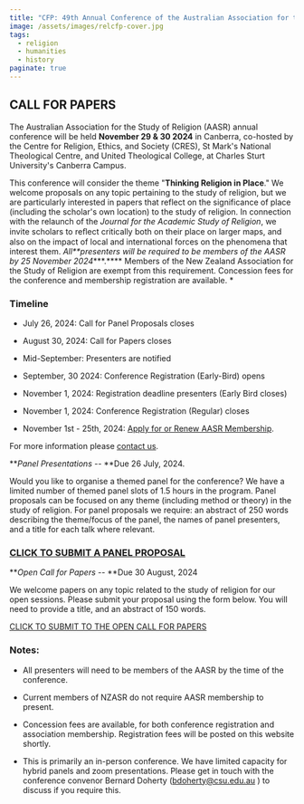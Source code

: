 ```yaml
---
title: "CFP: 49th Annual Conference of the Australian Association for the Study of Religion: Thinking Religion in Place"
image: /assets/images/relcfp-cover.jpg
tags:
  - religion
  - humanities
  - history
paginate: true   
---
```

## **CALL FOR PAPERS**

The Australian Association for the Study of Religion (AASR) annual conference will be held **November 29 & 30 2024** in Canberra, co-hosted by the Centre for Religion, Ethics, and Society (CRES), St Mark's National Theological Centre, and United Theological College, at Charles Sturt University's Canberra Campus.

This conference will consider the theme "**Thinking Religion in Place**." We welcome proposals on any topic pertaining to the study of religion, but we are particularly interested in papers that reflect on the significance of place (including the scholar's own location) to the study of religion. In connection with the relaunch of the *Journal for the Academic Study of Religion*, we invite scholars to reﬂect critically both on their place on larger maps, and also on the impact of local and international forces on the phenomena that interest them.
*All**presenters will be required to be members of the AASR by 25 November 2024****.**** Members of the New Zealand Association for the Study of Religion are exempt from this requirement. Concession fees for the conference and membership registration are available.
*

### **Timeline**

-   July 26, 2024: Call for Panel Proposals closes

-   August 30, 2024: Call for Papers closes

-   Mid-September: Presenters are notified

-   September, 30 2024: Conference Registration (Early-Bird) opens

-   November 1, 2024: Registration deadline presenters (Early Bird closes)

-   November 1, 2024: Conference Registration (Regular) closes

-   November 1st - 25th, 2024: [Apply for or Renew AASR Membership](https://www.aasr.org.au/members).

For more information please [contact us](https://www.aasr.org.au/contact-us). 

***Panel Presentations --* **Due 26 July, 2024.

Would you like to organise a themed panel for the conference? We have a limited number of themed panel slots of 1.5 hours in the program. Panel proposals can be focused on any theme (including method or theory) in the study of religion. For panel proposals we require: an abstract of 250 words describing the theme/focus of the panel, the names of panel presenters, and a title for each talk where relevant.

### [CLICK TO SUBMIT A PANEL PROPOSAL](https://www.aasr.org.au/2024-conference)

***Open Call for Papers --* **Due 30 August, 2024

We welcome papers on any topic related to the study of religion for our open sessions. Please submit your proposal using the form below. You will need to provide a title, and an abstract of 150 words.

[CLICK TO SUBMIT TO THE OPEN CALL FOR PAPERS](https://www.aasr.org.au/2024-conference)

### **Notes:**

-   All presenters will need to be members of the AASR by the time of the conference.

-   Current members of NZASR do not require AASR membership to present.

-   Concession fees are available, for both conference registration and association membership. Registration fees will be posted on this website shortly.

-   This is primarily an in-person conference. We have limited capacity for hybrid panels and zoom presentations. Please get in touch with the conference convenor Bernard Doherty (<bdoherty@csu.edu.au> ) to discuss if you require this.